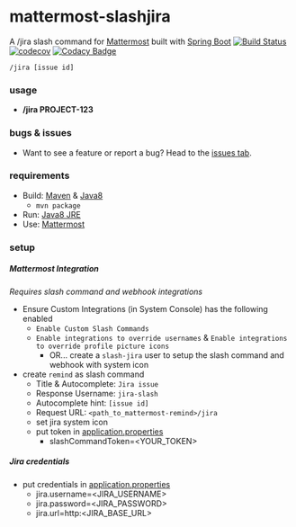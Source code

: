 # mattermost-slashjira
A /jira slash command for [Mattermost](https://mattermost.com/) built with [Spring Boot](https://spring.io/projects/spring-boot) [![Build Status](https://travis-ci.org/scottleedavis/mattermost-slashjira.svg?branch=master)](https://travis-ci.org/scottleedavis/mattermost-slashjira) [![codecov](https://codecov.io/gh/scottleedavis/mattermost-slashjira/branch/master/graph/badge.svg)](https://codecov.io/gh/scottleedavis/mattermost-slashjira)
 [![Codacy Badge](https://api.codacy.com/project/badge/Grade/ddb524b9874144a6ae0029b3ec56bdf4)](https://www.codacy.com/app/scottleedavis/mattermost-slashjira?utm_source=github.com&amp;utm_medium=referral&amp;utm_content=scottleedavis/mattermost-slashjira&amp;utm_campaign=Badge_Grade)

`/jira [issue id]`

### usage

* **/jira PROJECT-123**

### bugs & issues

* Want to see a feature or report a bug?  Head to the [issues tab](https://github.com/scottleedavis/mattermost-io.github.scottleedavis.mattermost.slashjira/issues).

### requirements
* Build: [Maven](https://maven.apache.org/download.cgi) & [Java8](http://openjdk.java.net/install/)
    * `mvn package`
* Run: [Java8 JRE](http://openjdk.java.net/install/)
* Use: [Mattermost](https://mattermost.com/) 

### setup
##### Mattermost Integration
_Requires slash command and webhook integrations_
* Ensure Custom Integrations (in System Console) has the following enabled
  * `Enable Custom Slash Commands`
  * `Enable integrations to override usernames` & `Enable integrations to override profile picture icons`
    * OR... create a `slash-jira` user to setup the slash command and webhook with system icon
* create `remind` as slash command
  * Title & Autocomplete: `Jira issue`
  * Response Username: `jira-slash`
  * Autocomplete hint: `[issue id]`
  * Request URL: `<path_to_mattermost-remind>/jira`
  * set jira system icon
  * put token in [application.properties](application/src/main/resources/application.properties) 
    * slashCommandToken=<YOUR_TOKEN>
##### Jira credentials
* put credentials in [application.properties](application/src/main/resources/application.properties) 
  * jira.username=<JIRA_USERNAME>
  * jira.password=<JIRA_PASSWORD>
  * jira.url=http:<JIRA_BASE_URL>
